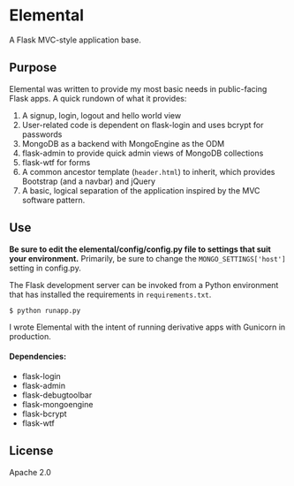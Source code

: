 Elemental
=========

A Flask MVC-style application base.

## Purpose

Elemental was written to provide my most basic needs in public-facing Flask apps.  A quick rundown of what it provides:

1. A signup, login, logout and hello world view
2. User-related code is dependent on flask-login and uses bcrypt for passwords
3. MongoDB as a backend with MongoEngine as the ODM
4. flask-admin to provide quick admin views of MongoDB collections
5. flask-wtf for forms
6. A common ancestor template (`header.html`) to inherit, which provides Bootstrap (and a navbar) and jQuery
7. A basic, logical separation of the application inspired by the MVC software pattern.

## Use

**Be sure to edit the elemental/config/config.py file to settings that suit your environment.**  Primarily, be sure to change the `MONGO_SETTINGS['host']` setting in config.py.

The Flask development server can be invoked from a Python environment that has installed the requirements in `requirements.txt`.

```
$ python runapp.py
```

I wrote Elemental with the intent of running derivative apps with Gunicorn in production.

#### Dependencies:
* flask-login
* flask-admin
* flask-debugtoolbar
* flask-mongoengine
* flask-bcrypt
* flask-wtf

## License

Apache 2.0



